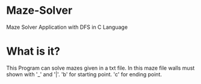 # Maze-Solver
Maze Solver Application with DFS in C Language

# What is it?
This Program can solve mazes given in a txt file.
In this maze file walls must shown with '_' and '|'.
'b' for starting point.
'c' for ending point.
